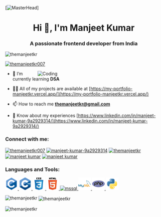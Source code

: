 [![MasterHead](https://raw.githubusercontent.com/PolarBearGG/PolarBearGG/master/web-developer.gif)]
<h1 align="center">Hi 👋, I'm Manjeet Kumar</h1>
<h3 align="center">A passionate frontend developer from India</h3>

<p align="left"> <img src="https://komarev.com/ghpvc/?username=themanjeetkr&label=Profile%20views&color=0e75b6&style=flat" alt="themanjeetkr" /> </p>

<p align="left"> <a href="https://twitter.com/themanjeetkr007" target="blank"><img src="https://img.shields.io/twitter/follow/themanjeetkr007?logo=twitter&style=for-the-badge" alt="themanjeetkr007" /></a> </p>

<img align="right" alt="Coding" width="400" src="https://cdn.dribbble.com/users/1162077/screenshots/3848914/programmer.gif">

- 🌱 I’m currently learning **DSA**

- 👨‍💻 All of my projects are available at [https://my-portfolio-manjeetkr.vercel.app/](https://my-portfolio-manjeetkr.vercel.app/)

- 📫 How to reach me **themanjeetkr@gmail.com**

- 📄 Know about my experiences [https://www.linkedin.com/in/manjeet-kumar-9a2929314/](https://www.linkedin.com/in/manjeet-kumar-9a2929314/)

<h3 align="left">Connect with me:</h3>
<p align="left">
<a href="https://twitter.com/themanjeetkr007" target="blank"><img align="center" src="https://raw.githubusercontent.com/rahuldkjain/github-profile-readme-generator/master/src/images/icons/Social/twitter.svg" alt="themanjeetkr007" height="30" width="40" /></a>
<a href="https://linkedin.com/in/manjeet-kumar-9a2929314" target="blank"><img align="center" src="https://raw.githubusercontent.com/rahuldkjain/github-profile-readme-generator/master/src/images/icons/Social/linked-in-alt.svg" alt="manjeet-kumar-9a2929314" height="30" width="40" /></a>
<a href="https://instagram.com/themanjeetkr" target="blank"><img align="center" src="https://raw.githubusercontent.com/rahuldkjain/github-profile-readme-generator/master/src/images/icons/Social/instagram.svg" alt="themanjeetkr" height="30" width="40" /></a>
<a href="https://www.hackerrank.com/manjeet kumar" target="blank"><img align="center" src="https://raw.githubusercontent.com/rahuldkjain/github-profile-readme-generator/master/src/images/icons/Social/hackerrank.svg" alt="manjeet kumar" height="30" width="40" /></a>
<a href="https://www.leetcode.com/manjeet kumar" target="blank"><img align="center" src="https://raw.githubusercontent.com/rahuldkjain/github-profile-readme-generator/master/src/images/icons/Social/leet-code.svg" alt="manjeet kumar" height="30" width="40" /></a>
</p>

<h3 align="left">Languages and Tools:</h3>
<p align="left"> <a href="https://www.cprogramming.com/" target="_blank" rel="noreferrer"> <img src="https://raw.githubusercontent.com/devicons/devicon/master/icons/c/c-original.svg" alt="c" width="40" height="40"/> </a> <a href="https://www.w3schools.com/cpp/" target="_blank" rel="noreferrer"> <img src="https://raw.githubusercontent.com/devicons/devicon/master/icons/cplusplus/cplusplus-original.svg" alt="cplusplus" width="40" height="40"/> </a> <a href="https://www.w3schools.com/css/" target="_blank" rel="noreferrer"> <img src="https://raw.githubusercontent.com/devicons/devicon/master/icons/css3/css3-original-wordmark.svg" alt="css3" width="40" height="40"/> </a> <a href="https://www.w3.org/html/" target="_blank" rel="noreferrer"> <img src="https://raw.githubusercontent.com/devicons/devicon/master/icons/html5/html5-original-wordmark.svg" alt="html5" width="40" height="40"/> </a> <a href="https://www.microsoft.com/en-us/sql-server" target="_blank" rel="noreferrer"> <img src="https://www.svgrepo.com/show/303229/microsoft-sql-server-logo.svg" alt="mssql" width="40" height="40"/> </a> <a href="https://www.mysql.com/" target="_blank" rel="noreferrer"> <img src="https://raw.githubusercontent.com/devicons/devicon/master/icons/mysql/mysql-original-wordmark.svg" alt="mysql" width="40" height="40"/> </a> <a href="https://www.php.net" target="_blank" rel="noreferrer"> <img src="https://raw.githubusercontent.com/devicons/devicon/master/icons/php/php-original.svg" alt="php" width="40" height="40"/> </a> <a href="https://www.python.org" target="_blank" rel="noreferrer"> <img src="https://raw.githubusercontent.com/devicons/devicon/master/icons/python/python-original.svg" alt="python" width="40" height="40"/> </a> </p>

<p><img align="left" src="https://github-readme-stats.vercel.app/api/top-langs?username=themanjeetkr&show_icons=true&locale=en&layout=compact" alt="themanjeetkr" /></p>

<p>&nbsp;<img align="center" src="https://github-readme-stats.vercel.app/api?username=themanjeetkr&show_icons=true&locale=en" alt="themanjeetkr" /></p>

<p><img align="center" src="https://github-readme-streak-stats.herokuapp.com/?user=themanjeetkr&" alt="themanjeetkr" /></p>

